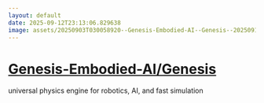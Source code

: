 ```yaml
---
layout: default
date: 2025-09-12T23:13:06.829638
image: assets/20250903T030058920--Genesis-Embodied-AI--Genesis--20250911T233912368--cropped.png
---
```


# [Genesis-Embodied-AI/Genesis](https://github.com/Genesis-Embodied-AI/Genesis)

universal physics engine for robotics, AI, and fast simulation
